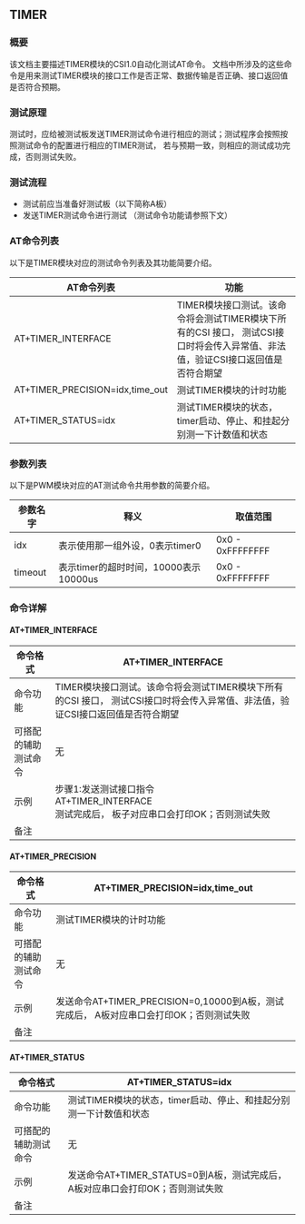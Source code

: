 ## TIMER

### 概要

该文档主要描述TIMER模块的CSI1.0自动化测试AT命令。 文档中所涉及的这些命令是用来测试TIMER模块的接口工作是否正常、数据传输是否正确、接口返回值是否符合预期。



### 测试原理

测试时，应给被测试板发送TIMER测试命令进行相应的测试；测试程序会按照按照测试命令的配置进行相应的TIMER测试， 若与预期一致，则相应的测试成功完成，否则测试失败。



### 测试流程

- 测试前应当准备好测试板（以下简称A板）
- 发送TIMER测试命令进行测试 （测试命令功能请参照下文）



### AT命令列表

以下是TIMER模块对应的测试命令列表及其功能简要介绍。

| AT命令列表                      | 功能                                                         |
| ------------------------------- | ------------------------------------------------------------ |
| AT+TIMER_INTERFACE              | TIMER模块接口测试。该命令将会测试TIMER模块下所有的CSI 接口， 测试CSI接口时将会传入异常值、非法值，验证CSI接口返回值是否符合期望 |
| AT+TIMER_PRECISION=idx,time_out | 测试TIMER模块的计时功能                                      |
| AT+TIMER_STATUS=idx             | 测试TIMER模块的状态，timer启动、停止、和挂起分别测一下计数值和状态 |



### 参数列表

以下是PWM模块对应的AT测试命令共用参数的简要介绍。

| 参数名字 | 释义                                      | 取值范围         |
| -------- | ----------------------------------------- | ---------------- |
| idx      | 表示使用那一组外设，0表示timer0           | 0x0 - 0xFFFFFFFF |
| timeout  | 表示timer的超时时间，10000表示10000us<br> | 0x0 - 0xFFFFFFFF |



### 命令详解

#### AT+TIMER_INTERFACE

| 命令格式             | AT+TIMER_INTERFACE                                           |
| -------------------- | ------------------------------------------------------------ |
| 命令功能             | TIMER模块接口测试。该命令将会测试TIMER模块下所有的CSI 接口， 测试CSI接口时将会传入异常值、非法值，验证CSI接口返回值是否符合期望 |
| 可搭配的辅助测试命令 | 无                                                           |
| 示例                 | 步骤1:发送测试接口指令<br>AT+TIMER_INTERFACE<br>测试完成后， 板子对应串口会打印OK；否则测试失败 |
| 备注                 |                                                              |



#### AT+TIMER_PRECISION

| 命令格式             | AT+TIMER_PRECISION=idx,time_out                              |
| -------------------- | ------------------------------------------------------------ |
| 命令功能             | 测试TIMER模块的计时功能                                      |
| 可搭配的辅助测试命令 | 无                                                           |
| 示例                 | 发送命令AT+TIMER_PRECISION=0,10000到A板，测试完成后， A板对应串口会打印OK；否则测试失败 |
| 备注                 |                                                              |



#### AT+TIMER_STATUS

| 命令格式             | AT+TIMER_STATUS=idx                                          |
| -------------------- | ------------------------------------------------------------ |
| 命令功能             | 测试TIMER模块的状态，timer启动、停止、和挂起分别测一下计数值和状态 |
| 可搭配的辅助测试命令 | 无                                                           |
| 示例                 | 发送命令AT+TIMER_STATUS=0到A板，测试完成后， A板对应串口会打印OK；否则测试失败 |
| 备注                 |                                                              |
